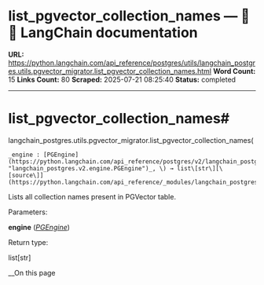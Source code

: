# list_pgvector_collection_names — 🦜🔗 LangChain  documentation

**URL:** https://python.langchain.com/api_reference/postgres/utils/langchain_postgres.utils.pgvector_migrator.list_pgvector_collection_names.html
**Word Count:** 15
**Links Count:** 80
**Scraped:** 2025-07-21 08:25:40
**Status:** completed

---

# list\_pgvector\_collection\_names\#

langchain\_postgres.utils.pgvector\_migrator.list\_pgvector\_collection\_names\(

    _engine : [PGEngine](https://python.langchain.com/api_reference/postgres/v2/langchain_postgres.v2.engine.PGEngine.html#langchain_postgres.v2.engine.PGEngine "langchain_postgres.v2.engine.PGEngine")_, \) → list\[str\][\[source\]](https://python.langchain.com/api_reference/_modules/langchain_postgres/utils/pgvector_migrator.html#list_pgvector_collection_names)\#     

Lists all collection names present in PGVector table.

Parameters:     

**engine** \([_PGEngine_](https://python.langchain.com/api_reference/postgres/v2/langchain_postgres.v2.engine.PGEngine.html#langchain_postgres.v2.engine.PGEngine "langchain_postgres.v2.engine.PGEngine")\)

Return type:     

list\[str\]

__On this page